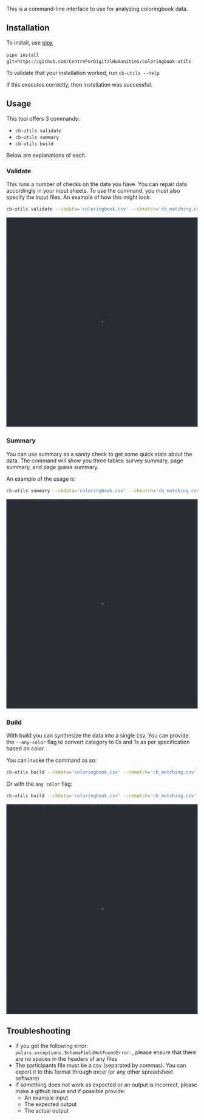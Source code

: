 This is a command-line interface to use for analyzing coloringbook data.

## Installation

To install, use [pipx](https://pypa.github.io/pipx/installation/)

`pipx install git+https://github.com/CentreForDigitalHumanities/coloringbook-utils`

To validate that your installation worked, run `cb-utils --help`

If this executes correctly, then installation was successful.


## Usage

This tool offers 3 commands:

- `cb-utils validate`
- `cb-utils summary`
- `cb-utils build`

Below are explanations of each.

### Validate

This runs a number of checks on the data you have. 
You can repair data accordingly in your input sheets. 
To use the command, you must also specify the input files.
An example of how this might look:

```bash
cb-utils validate --cbdata='coloringbook.csv' --cbmatch='cb_matching.csv' --participants='participants.csv'
```

![validate gif](demo_gifs/validate_demo.gif)

### Summary

You can use summary as a sanity check to get some quick stats about the data.
The command will show you three tables: survey summary, page summary, and page guess summary.

An example of the usage is:

```bash
cb-utils summary --cbdata='coloringbook.csv' --cbmatch='cb_matching.csv' --participants='participants.csv'
```

![summary gif](demo_gifs/summary_demo.gif)

### Build

With build you can synthesize the data into a single csv.
You can provide the `--any-color` flag to convert category to 0s and 1s as per specification based on color. 

You can invoke the command as so:

```bash
cb-utils build --cbdata='coloringbook.csv' --cbmatch='cb_matching.csv' --participants='participants.csv' --out='output.csv'
```

Or with the `any color` flag:

```bash
cb-utils build --cbdata='coloringbook.csv' --cbmatch='cb_matching.csv' --participants='participants.csv' --out='output.csv' --any-color
```

![build gif](demo_gifs/build_demo.gif)

## Troubleshooting

- If you get the following error: `polars.exceptions.SchemaFieldNotFoundError:`, please ensure that there are no spaces in the headers of any files
- The participants file must be a csv (separated by commas). You can export it to this format through excel (or any other spreadsheet software)
- If something does not work as expected or an output is incorrect, please make a github issue and if possible provide:
  - An example input
  - The expected output
  - The actual output